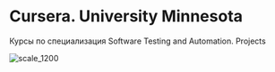 # Cursera. University Minnesota

Курсы по специализация Software Testing and Automation.
Projects

![scale_1200](https://user-images.githubusercontent.com/66553252/115955469-453a5a80-a4ff-11eb-8f59-dbc562290ad4.png)
